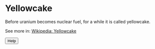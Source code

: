 # Yellowcake

Before uranium becomes nuclear fuel, for a while it is called yellowcake.

See more in: <a href="https://en.wikipedia.org/wiki/Yellowcake" target="_blank">Wikipedia: Yellowcake</a>






<button name="help-button">Help</button>

<script src="//api.glia.com/salemove_integration.js"></script>
